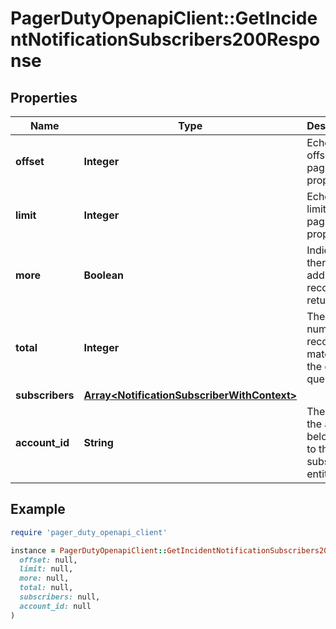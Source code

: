 # PagerDutyOpenapiClient::GetIncidentNotificationSubscribers200Response

## Properties

| Name | Type | Description | Notes |
| ---- | ---- | ----------- | ----- |
| **offset** | **Integer** | Echoes offset pagination property. | [optional][readonly] |
| **limit** | **Integer** | Echoes limit pagination property. | [optional][readonly] |
| **more** | **Boolean** | Indicates if there are additional records to return | [optional][readonly] |
| **total** | **Integer** | The total number of records matching the given query. | [optional][readonly] |
| **subscribers** | [**Array&lt;NotificationSubscriberWithContext&gt;**](NotificationSubscriberWithContext.md) |  | [optional] |
| **account_id** | **String** | The ID of the account belonging to the subscriber entity | [optional] |

## Example

```ruby
require 'pager_duty_openapi_client'

instance = PagerDutyOpenapiClient::GetIncidentNotificationSubscribers200Response.new(
  offset: null,
  limit: null,
  more: null,
  total: null,
  subscribers: null,
  account_id: null
)
```

